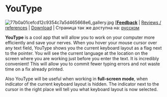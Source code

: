 # YouType
![77b0a01cefcd12c9354c7a5d465668e6_gallery.jpg](https://bitbucket.org/repo/qkA8xg/images/3857503899-77b0a01cefcd12c9354c7a5d465668e6_gallery.jpg)
[[**Feedback**](https://github.com/freefelt/YouType/issues/new)  |  [Reviews / references](reviews.md)  |  [Download](https://github.com/freefelt/YouType/releases)  |  Страница так же доступна на: [русском](README-rus.md)

**YouType** is a cool app that will allow you to work on your computer more efficiently and save your nerves. When you hover your mouse cursor over any text field, YouType shows you the current keyboard layout as a flag next to the pointer. You will see the current language at the location on the screen where you are working just before you enter the text. It is incredibly convenient! This will allow you to commit fewer typing errors and not waste time on a fix already printed.

Also YouType will be useful when working in **full-screen mode**, when indicator of the current keyboard layout is hidden. The indicator next to the cursor in the right place will tell you what keyboard layout is now selected.

